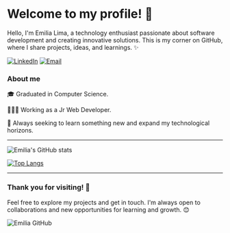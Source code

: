 # Welcome to my profile! 👋

Hello, I'm Emilia Lima, a technology enthusiast passionate about software development and creating innovative solutions. This is my corner on GitHub, where I share projects, ideas, and learnings. ✨ 

[![LinkedIn](https://img.shields.io/badge/LinkedIn-0077B5?style=for-the-badge&logo=linkedin&logoColor=white)](https://www.linkedin.com/in/emiliamblima)
[![Email](https://img.shields.io/badge/Gmail-D14836?style=for-the-badge&logo=gmail&logoColor=white)](https://)

### About me
🎓 Graduated in Computer Science.

👩🏻‍💻 Working as a Jr Web Developer.

🚀 Always seeking to learn something new and expand my technological horizons.
<hr>

![Emilia's GitHub stats](https://github-readme-stats.vercel.app/api?username=emiliamblima&show_icons=true&theme=synthwave)

[![Top Langs](https://github-readme-stats.vercel.app/api/top-langs/?username=emiliamblima&layout=donut)](https://github.com/emiliamblima/github-readme-stats)

<hr>

### Thank you for visiting! 🙏

Feel free to explore my projects and get in touch. I'm always open to collaborations and new opportunities for learning and growth. 😊

![Emilia GitHub](https://komarev.com/ghpvc/?username=emiliamblima&color=green)
